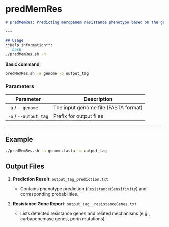 # predMemRes


```markdown
# predMemRes: Predicting meropenem resistance phenotype based on the genome sequence of Klebsiella pneumoniae

---

## Usage
**Help information**:  
```bash
./predMemRes.sh -h
```

**Basic command**:  
```bash
predMemRes.sh -a genome -o output_tag
```

### Parameters
| Parameter           | Description                          |
|---------------------|--------------------------------------|
| `-a` / `--genome`   | The input genome file (FASTA format) |
| `-o` / `--output_tag` | Prefix for output files             |

---

## Example
```bash
./predMemRes.sh -a genome.fasta -o output_tag
```


## Output Files
1. **Prediction Result**: `output_tag_prediction.txt`  
   - Contains phenotype prediction (`Resistance`/`Sensitivity`) and corresponding probabilities.

2. **Resistance Gene Report**: `output_tag__resistanceGenes.txt`  
   - Lists detected resistance genes and related mechanisms (e.g., carbapenemase genes, porin mutations).
```

